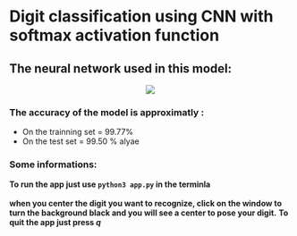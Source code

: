 # Digit classification using CNN with softmax activation function

## The neural network used in this model:
<p align="center">
  <img src="https://github.com/BerqiaMouad/softmax_digit_classification/blob/master/NN_model.png">
</p>

### The accuracy of the model is approximatly :

+ On the trainning set = 99.77%
+ On the test set = 99.50 %
alyae
### Some informations:
<b>To run the app just use ```python3 app.py``` in the terminla </b>
<br/><br/>
<b>when you center the digit you want to recognize, click on the window to turn the background black and you will see a center to pose your digit.</b>
<b>To quit the app just press <i>q</i></b>

